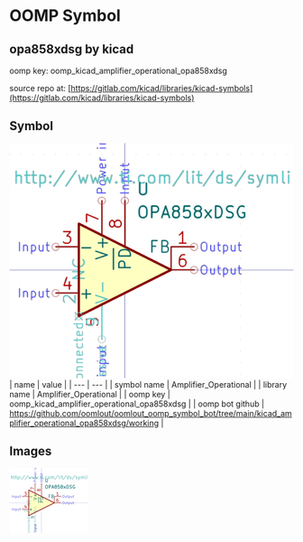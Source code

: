 # OOMP Symbol  
## opa858xdsg  by kicad  
  
oomp key: oomp_kicad_amplifier_operational_opa858xdsg  
  
source repo at: [https://gitlab.com/kicad/libraries/kicad-symbols](https://gitlab.com/kicad/libraries/kicad-symbols)  
## Symbol  
  
[![working.png](working_600.png)](working.png)  
| name | value | 
| --- | --- | 
| symbol name | Amplifier_Operational | 
| library name | Amplifier_Operational | 
| oomp key | oomp_kicad_amplifier_operational_opa858xdsg | 
| oomp bot github | https://github.com/oomlout/oomlout_oomp_symbol_bot/tree/main/kicad_amplifier_operational_opa858xdsg/working | 
## Images  
  
[![working.png](working_140.png)](working.png)  
